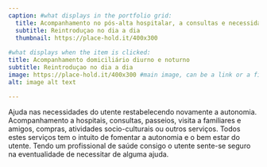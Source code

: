 ```yaml
---
caption: #what displays in the portfolio grid:
  title: Acompanhamento no pós-alta hospitalar, a consultas e necessidades extra lar
  subtitle: Reintroduçao no dia a dia
  thumbnail: https://place-hold.it/400x300
  
#what displays when the item is clicked:
title: Acompanhamento domiciliário diurno e noturno
subtitle: Reintroduçao no dia a dia
image: https://place-hold.it/400x300 #main image, can be a link or a file in assets/img/portfolio
alt: image alt text

---
```

Ajuda nas necessidades do utente restabelecendo novamente a autonomia. 
Acompanhamento a hospitais, consultas, passeios, visita a familiares e amigos, compras, atividades socio-culturais ou outros serviços. 
Todos estes serviços tem o intuito de fomentar a autonomia e o bem estar do utente. Tendo um profissional de saúde consigo o utente sente-se seguro na eventualidade de necessitar de alguma ajuda.

<!-- optional info list (delete if not using): -->

<!-- {:.list-inline} -->
<!-- - Date: -->
<!-- - Client: -->
<!-- - Category: -->

